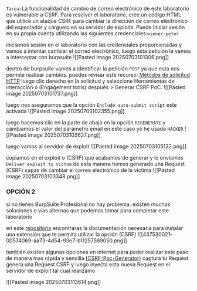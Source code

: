 `Tarea:`La funcionalidad de cambio de correo electrónico de este laboratorio es vulnerable a CSRF.
Para resolver el laboratorio, cree un código HTML que utilice un ataque CSRF para cambiar la dirección de correo electrónico del espectador y cárguelo en su servidor de exploits.
Puede iniciar sesión en su propia cuenta utilizando las siguientes credenciales:`wiener:peter`

iniciamos sesión en el laboratorio con las credenciales proporcionadas y vamos a intentar cambiar el correo electrónico, luego esta petición la vamos a interceptar con burpsuite
![[Pasted image 20250703101306.png]]

dentro de burpsuite vamos a identificar la petición `POST` ya que esta nos permite realizar cambios. puedes revisar este recurso: [Métodos de solicitud HTTP](https://developer.mozilla.org/en-US/docs/Web/HTTP/Reference/Methods) luego clic derecho en la solicitud y seleccione Herramientas de interacción ó (Engagement tools) después  > Generar CSRF PoC. 
![[Pasted image 20250703101737.png]]

luego nos aseguramos que la opción `Enclude auto-submit script` este activada
![[Pasted image 20250703102355.png]]

luego hacemos clic en la parte de abajo en la opción `REGENERATE` y cambiamos el valor del parámetro email en este caso yo he usado `HACKER` 
![[Pasted image 20250703102627.png]]

luego vamos al servidor de exploit
![[Pasted image 20250703105132.png]]

copiamos en el exploit o (CSRF) que acabamos de generar y lo enviamos `Deliver exploit to victom` de esta manera hemos generado una Request (CSRF) capas de cambiar el correo electrónico de la victima
![[Pasted image 20250703103348.png]]

### OPCIÓN 2

si no tienes BurpSuite Profesional no hay problema. existen muchas soluciones o vías alternas que podemos tomar para completar este laboratorio

en este [repositorio](https://github.com/CuriosidadesDeHackers/CSRF-PoC-Generator-Avanzado---Burp-Suite-Extension?tab=readme-ov-file#-demo) encontraras la documentación necesaria para instalar una extensión que te permita utilizar la opción (CSRF)
![[437530021-00574069-aa73-4d54-93e7-b11257569050.png]]

también existen algunas opciones en internet para poder realizar este paso de manera mas rápida y sencilla [(CSRF-Poc-Generator)](https://csrf-poc-generator.vercel.app/) captura tu Request genera una Request CSRF y luego inyecta esta nueva Request en el servidor de exploit tal cual realizamo

![[Pasted image 20250703113614.png]]